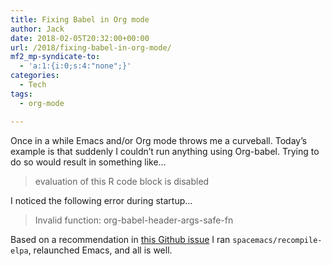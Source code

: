 ```yaml
---
title: Fixing Babel in Org mode
author: Jack
date: 2018-02-05T20:32:00+00:00
url: /2018/fixing-babel-in-org-mode/
mf2_mp-syndicate-to:
  - 'a:1:{i:0;s:4:"none";}'
categories:
  - Tech
tags:
  - org-mode

---
```

Once in a while Emacs and/or Org mode throws me a curveball. Today&#8217;s example is that suddenly I couldn&#8217;t run anything using Org-babel. Trying to do so would result in something like…

> evaluation of this R code block is disabled

I noticed the following error during startup…

> Invalid function: org-babel-header-args-safe-fn

Based on a recommendation in [this Github issue][1] I ran `spacemacs/recompile-elpa`, relaunched Emacs, and all is well.

 [1]: https://github.com/syl20bnr/spacemacs/issues/7641